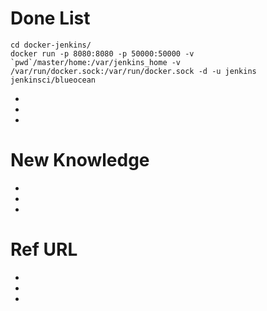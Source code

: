 # Done List

```
cd docker-jenkins/
docker run -p 8080:8080 -p 50000:50000 -v `pwd`/master/home:/var/jenkins_home -v /var/run/docker.sock:/var/run/docker.sock -d -u jenkins jenkinsci/blueocean
```

* 
* 
* 

# New Knowledge

* 
* 
* 

# Ref URL

* 
* 
* 
